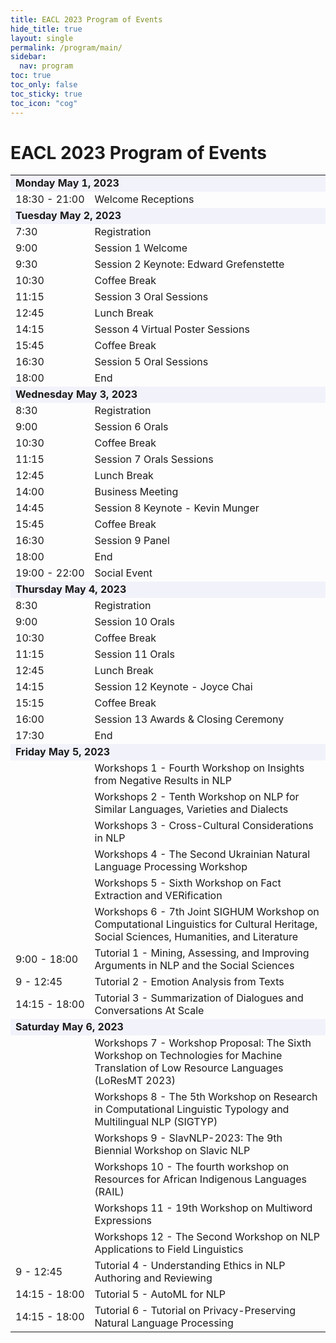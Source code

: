 ```yaml
---
title: EACL 2023 Program of Events 
hide_title: true
layout: single
permalink: /program/main/
sidebar:
  nav: program
toc: true
toc_only: false
toc_sticky: true
toc_icon: "cog" 
---
```


<h1>EACL 2023 Program of Events</h1>

<table>
  <tr style="background-color:#f1f2fa"><td colspan="2"><b>Monday May 1, 2023</b></td></tr>
  <tr><td nowrap="nowrap">18:30 - 21:00</td> <td>Welcome Receptions</td></tr>
  <tr></tr>

  <tr style="background-color:#f1f2fa"><td colspan="2"><b>Tuesday May 2, 2023</b></td></tr>
  <tr><td>7:30</td> <td>  Registration</td></tr>
  <tr><td>9:00</td> <td>  Session 1  Welcome</td></tr>
  <tr><td>9:30</td> <td>  Session 2 Keynote: Edward Grefenstette</td></tr>
  <tr><td>10:30</td> <td> Coffee Break</td></tr>
  <tr><td>11:15</td> <td> Session 3 Oral Sessions </td></tr>
  <tr><td>12:45</td> <td> Lunch Break </td></tr>
  <tr><td>14:15</td> <td> Sesson 4 Virtual Poster Sessions</td></tr>
  <tr><td>15:45</td> <td> Coffee Break</td></tr>
  <tr><td>16:30</td> <td> Session 5 Oral Sessions </td></tr>
  <tr><td>18:00</td> <td> End</td></tr>
  <tr></tr>

  <tr style="background-color:#f1f2fa"><td colspan="2"><b>Wednesday May 3, 2023</b></td></tr>
  <tr><td>8:30</td> <td>    Registration </td></tr>
  <tr><td>9:00</td> <td>    Session 6 Orals </td></tr>
  <tr><td>10:30</td> <td>   Coffee Break </td></tr>
  <tr><td>11:15</td> <td>   Session 7 Orals Sessions </td></tr>
  <tr><td>12:45</td> <td>   Lunch Break  </td></tr>
  <tr><td>14:00</td> <td>   Business Meeting </td></tr>
  <tr><td>14:45</td> <td>   Session 8 Keynote - Kevin Munger </td></tr>
  <tr><td>15:45</td> <td>   Coffee Break </td></tr>
  <tr><td>16:30</td> <td>   Session 9 Panel </td></tr>
  <tr><td>18:00</td> <td>   End  </td></tr>
  <tr><td>19:00 - 22:00</td> <td>   Social Event </td></tr>
  <tr></tr>

  <tr style="background-color:#f1f2fa"><td colspan="2"><b>Thursday May 4, 2023</b></td></tr>
  <tr><td>8:30</td> <td>      Registration</td></tr>
  <tr><td>9:00</td> <td>      Session 10 Orals</td></tr>
  <tr><td>10:30</td> <td>     Coffee Break</td></tr>
  <tr><td>11:15</td> <td>     Session 11 Orals</td></tr>
  <tr><td>12:45</td> <td>     Lunch Break </td></tr>
  <tr><td>14:15</td> <td>     Session 12 Keynote - Joyce Chai</td></tr>
  <tr><td>15:15</td> <td>     Coffee Break</td></tr>
  <tr><td>16:00</td> <td>     Session 13 Awards & Closing Ceremony</td></tr>
  <tr><td>17:30</td> <td>     End </td></tr>
  <tr></tr>

  <tr style="background-color:#f1f2fa"><td colspan="2"><b>Friday May 5, 2023</b></td></tr>
  <tr><td></td><td>Workshops 1 - Fourth Workshop on Insights from Negative Results in NLP</td></tr>
  <tr><td></td><td>Workshops 2 - Tenth Workshop on NLP for Similar Languages, Varieties and Dialects</td></tr>
  <tr><td></td><td>Workshops 3 - Cross-Cultural Considerations in NLP</td></tr>
  <tr><td></td><td>Workshops 4 - The Second Ukrainian Natural Language Processing Workshop</td></tr>
  <tr><td></td><td>Workshops 5 - Sixth Workshop on Fact Extraction and VERification</td></tr>
  <tr><td></td><td>Workshops 6 - 7th Joint SIGHUM Workshop on Computational Linguistics for Cultural Heritage, Social Sciences, Humanities, and Literature</td></tr>

  <tr><td>9:00 - 18:00</td><td>  Tutorial 1 - Mining, Assessing, and Improving Arguments in NLP and the Social Sciences</td></tr>
  <tr><td>9 - 12:45</td><td> Tutorial 2 - Emotion Analysis from Texts</td></tr>         
  <tr><td>14:15 - 18:00</td><td> Tutorial 3 - Summarization of Dialogues and Conversations At Scale</td></tr>   
  <tr></tr>

  <tr style="background-color:#f1f2fa"><td colspan="2"><b>Saturday May 6, 2023</b></td></tr>
  <tr><td></td><td>Workshops 7 - Workshop Proposal: The Sixth Workshop on Technologies for Machine Translation of Low Resource Languages (LoResMT 2023)</td></tr>
  <tr><td></td><td>Workshops 8 - The 5th Workshop on Research in Computational Linguistic Typology and Multilingual NLP (SIGTYP)</td></tr>
  <tr><td></td><td>Workshops 9 - SlavNLP-2023: The 9th Biennial Workshop on Slavic NLP</td></tr>
  <tr><td></td><td>Workshops 10 - The fourth workshop on Resources for African Indigenous Languages (RAIL)</td></tr>
  <tr><td></td><td>Workshops 11 - 19th Workshop on Multiword Expressions</td></tr>
  <tr><td></td><td>Workshops 12 - The Second Workshop on NLP Applications to Field Linguistics</td></tr>
  <tr><td>9 - 12:45</td><td> Tutorial 4 - Understanding Ethics in NLP Authoring and Reviewing</td></tr> 
  <tr><td>14:15 - 18:00</td><td> Tutorial 5 - AutoML for NLP</td></tr>    
  <tr><td>14:15 - 18:00</td><td> Tutorial 6 - Tutorial on Privacy-Preserving Natural Language Processing</td></tr>
</table>
<b></b> 
  
  
  


  
